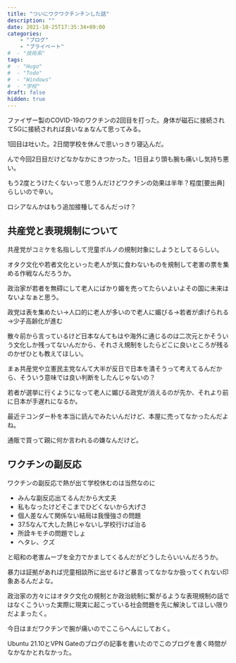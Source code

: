 ```yaml
---
title: "ついにワクワクチンチンした話"
description: ""
date: 2021-10-25T17:35:34+09:00
categories:
    - "ブログ"
    - "プライベート"
#  - "技術系"
tags:
#  - "Hugo"
#  - "Todo"
#  - "Windows"
#  - "学校"
draft: false
hidden: true
---
```


ファイザー製のCOVID-19のワクチンの2回目を打った。身体が磁石に接続されて5Gに接続されれば良いなぁなんて思ってみる。

1回目は吐いた。2日間学校を休んで思いっきり寝込んだ。

んで今回2日目だけどなかなかにきつかった。1日目より頭も腕も痛いし気持ち悪い。

もう2度とうけたくないって思うんだけどワクチンの効果は半年？程度[要出典]らしいので辛い。

ロシアなんかはもう追加接種してるんだっけ？

## 共産党と表現規制について

共産党がコミケを名指しして児童ポルノの規制対象にしようとしてるらしい。

オタク文化や若者文化といった老人が気に食わないものを規制して老害の票を集める作戦なんだろうか。

政治家が若者を無碍にして老人にばかり媚を売ってたらいよいよその国に未来はないよなぁと思う。

政党は表を集めたい→人口的に老人が多いので老人に媚びる→若者が虐げられる→少子高齢化が進む

散々前から言っているけど日本なんてもはや海外に通じるのは二次元とかそういう文化しか残ってないんだから、それさえ規制をしたらどこに良いところが残るのかぜひとも教えてほしい。

まぁ共産党や立憲民主党なんて大半が反日で日本を潰そうって考えてるんだから、そういう意味では良い判断をしたんじゃないの？

若者が選挙に行くようになって老人に媚びる政党が消えるのが先か、それより前に日本が手遅れになるか。

最近テコンダー朴を本当に読んでみたいんだけど、本屋に売ってなかったんだよね。

通販で買って親に何か言われるの嫌なんだけど。

## ワクチンの副反応

ワクチンの副反応で熱が出て学校休むのは当然なのに

- みんな副反応出てるんだから大丈夫
- 私もなったけどそこまでひどくないから大げさ
- 個人差なんて関係ない結局は我慢強さの問題
- 37.5なんて大した熱じゃないし学校行けば治る
- 所詮キモチの問題でしょ
- ヘタレ、クズ

と昭和の老害ムーブを全力でかましてくるんだがどうしたらいいんだろうか。

暴力は証拠があれば児童相談所に出せるけど暴言ってなかなか扱ってくれない印象あるんだよな。

政治家の方々にはオタク文化の規制とか政治統制に繋がるような表現規制の話ではなくこういった実際に現実に起こっている社会問題を先に解決してほしい限りだよまったく。

今日はまだワクチンで腕が痛いのでここらへんにしておく。

Ubuntu 21.10とVPN Gateのブログの記事を書いたのでこのブログを書く時間がなかなかとれなかった。
